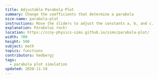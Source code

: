 ```yaml
---
title: Adjustable Parabola Plot
summary: Change the coefficients that determine a parabola
nice-name: parabola-plot
instructions: Move the sliders to adjust the constants a, b, and c.
explanation: Parabolas rock!
location: https://ccny-physics-sims.github.io/sims/parabola-plot/
width: 700
height: 500
subject: math
topics: functions
contributors: hedbergj
tags:
  - parabola plot simulation
updated: 2020-11-19
---
```


